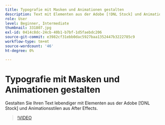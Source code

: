 ```yaml
---
title: Typografie mit Masken und Animationen gestalten
description: Text mit Elementen aus der Adobe [!DNL Stock] und Animationstilen aus After Effects zum Leben erwecken
role: User
level: Beginner, Intermediate
thumbnail: 331807.jpg
exl-id: 0414c8dc-24cb-40b1-b7bf-1d5faebdc206
source-git-commit: e3982cf31ebb0dac5927baa1352447b3222785c9
workflow-type: tm+mt
source-wordcount: '46'
ht-degree: 0%

---
```


# Typografie mit Masken und Animationen gestalten

Gestalten Sie Ihren Text lebendiger mit Elementen aus der Adobe [!DNL Stock] und Animationsstilen aus After Effects.

>[!VIDEO](https://video.tv.adobe.com/v/331807?hidetitle=true)
